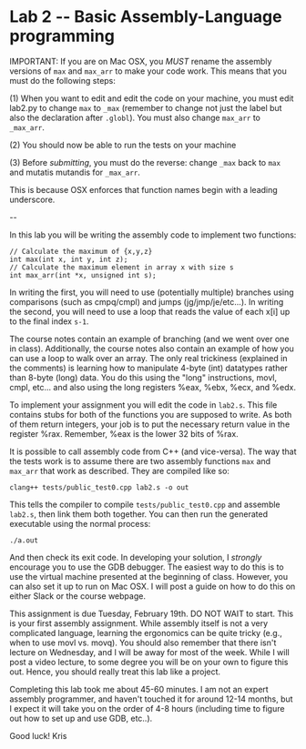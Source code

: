 # Lab 2 -- Basic Assembly-Language programming

IMPORTANT: If you are on Mac OSX, you *MUST* rename the assembly
versions of `max` and `max_arr` to make your code work. This means
that you must do the following steps:

(1) When you want to edit and edit the code on your machine, you must
edit lab2.py to change `max` to `_max` (remember to change not just
the label but also the declaration after `.globl`). You must also
change `max_arr` to `_max_arr`.

(2) You should now be able to run the tests on your machine

(3) Before *submitting*, you must do the reverse: change `_max` back
to `max` and mutatis mutandis for `_max_arr`.

This is because OSX enforces that function names begin with a leading
underscore.

-- 

In this lab you will be writing the assembly code to implement two
functions:

    // Calculate the maximum of {x,y,z}
    int max(int x, int y, int z);
    // Calculate the maximum element in array x with size s
    int max_arr(int *x, unsigned int s);

In writing the first, you will need to use (potentially multiple)
branches using comparisons (such as cmpq/cmpl) and jumps
(jg/jmp/je/etc...). In writing the second, you will need to use a loop
that reads the value of each x[i] up to the final index `s-1`.

The course notes contain an example of branching (and we went over one
in class). Additionally, the course notes also contain an example of
how you can use a loop to walk over an array. The only real trickiness
(explained in the comments) is learning how to manipulate 4-byte (int)
datatypes rather than 8-byte (long) data. You do this using the "long"
instructions, movl, cmpl, etc... and also using the long registers
%eax, %ebx, %ecx, and %edx.

To implement your assignment you will edit the code in `lab2.s`. This
file contains stubs for both of the functions you are supposed to
write. As both of them return integers, your job is to put the
necessary return value in the register %rax. Remember, %eax is the
lower 32 bits of %rax.

It is possible to call assembly code from C++ (and vice-versa). The
way that the tests work is to assume there are two assembly functions
`max` and `max_arr` that work as described. They are compiled like so:

    clang++ tests/public_test0.cpp lab2.s -o out

This tells the compiler to compile `tests/public_test0.cpp` and
assemble `lab2.s`, then link them both together. You can then run the
generated executable using the normal process:

    ./a.out

And then check its exit code. In developing your solution, I
*strongly* encourage you to use the GDB debugger. The easiest way to
do this is to use the virtual machine presented at the beginning of
class. However, you can also set it up to run on Mac OSX. I will post
a guide on how to do this on either Slack or the course webpage.

This assignment is due Tuesday, February 19th. DO NOT WAIT to
start. This is your first assembly assignment. While assembly itself
is not a very complicated language, learning the ergonomics can be
quite tricky (e.g., when to use movl vs. movq). You should also
remember that there isn't lecture on Wednesday, and I will be away for
most of the week. While I will post a video lecture, to some degree
you will be on your own to figure this out. Hence, you should really
treat this lab like a project.

Completing this lab took me about 45-60 minutes. I am not an expert
assembly programmer, and haven't touched it for around 12-14 months,
but I expect it will take you on the order of 4-8 hours (including
time to figure out how to set up and use GDB, etc..).

Good luck!
Kris
